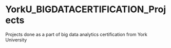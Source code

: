 # YorkU_BIGDATACERTIFICATION_Projects
Projects done as a part of big data analytics certification from York University
